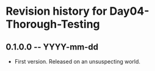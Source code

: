# Revision history for Day04-Thorough-Testing

## 0.1.0.0 -- YYYY-mm-dd

* First version. Released on an unsuspecting world.
